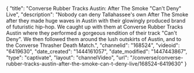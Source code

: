 {
    "title": "Converse Rubber Tracks Austin: After The Smoke \"Can't Deny\" Live",
    "description": "Nobody can deny Tallahassee's own After The Smoke after they made huge waves in Austin with their glowingly produced brand of futuristic hip-hop. We caught up with them at Converse Rubber Tracks Austin where they performed a gorgeous rendition of their track \"Can't Deny\". We then followed them around the lush outskirts of Austin, and to the Converse Thrasher Death Match.",
    "channelid": "168524",
    "videoid": "6419630",
    "date_created": "1444161057",
    "date_modified": "1447443867",
    "type": "captivate",
    "layout": "channelVideo",
    "url": "\/converse\/converse-rubber-tracks-austin-after-the-smoke-can-t-deny-live\/168524-6419630"
}
